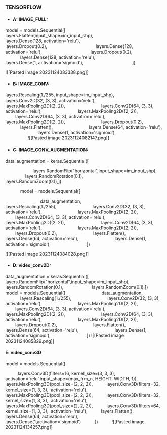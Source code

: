 
### TENSORFLOW


- #### A: IMAGE_FULL:

model = models.Sequential([
                                      layers.Flatten(input_shape=im_input_shp),
                                      layers.Dense(128, activation='relu'),
                                      layers.Dropout(0.2),
                                      layers.Dense(128, activation='relu'),
                                      layers.Dropout(0.2),
                                      layers.Dense(128, activation='relu'),
                                      layers.Dense(1, activation='sigmoid'),
                                      ])

![[Pasted image 20231124083338.png]]



- #### B: IMAGE_CONV:

layers.Rescaling(1./255, input_shape=im_input_shp),
                            layers.Conv2D(32, (3, 3), activation='relu'),
                            layers.MaxPooling2D((2, 2)),
                            layers.Conv2D(64, (3, 3), activation='relu'),
                            layers.MaxPooling2D((2, 2)),
                            layers.Conv2D(64, (3, 3), activation='relu'),
                            layers.MaxPooling2D((2, 2)),
                            layers.Dropout(0.2),
                            layers.Flatten(),
                            layers.Dense(64, activation='relu'),
                            layers.Dense(1, activation='sigmoid'),
                            
                            
![[Pasted image 20231124082147.png]]



- #### C: IMAGE_CONV_AUGMENTATION:

data_augmentation = keras.Sequential([

                      layers.RandomFlip("horizontal",input_shape=im_input_shp),
                      layers.RandomRotation(0.1),
                      layers.RandomZoom(0.1),])

            model = models.Sequential([

                            data_augmentation,
                            layers.Rescaling(1./255),
                            layers.Conv2D(32, (3, 3), activation='relu'),
                            layers.MaxPooling2D((2, 2)),
                            layers.Conv2D(64, (3, 3), activation='relu'),
                            layers.MaxPooling2D((2, 2)),
                            layers.Conv2D(64, (3, 3), activation='relu'),
                            layers.MaxPooling2D((2, 2)),
                            layers.Dropout(0.2),
                            layers.Flatten(),
                            layers.Dense(64, activation='relu'),
                            layers.Dense(1, activation='sigmoid'),
                            ])

![[Pasted image 20231124084028.png]]


- #### D: video_conv2D:

data_augmentation = keras.Sequential([
                      layers.RandomFlip("horizontal",input_shape=im_input_shp),
                      layers.RandomRotation(0.1),
                      layers.RandomZoom(0.1),])
            model = models.Sequential([
                            data_augmentation,
                            layers.Rescaling(1./255),
                            layers.Conv2D(32, (3, 3), activation='relu'),
                            layers.MaxPooling2D((2, 2)),
                            layers.Conv2D(64, (3, 3), activation='relu'),
                            layers.MaxPooling2D((2, 2)),
                            layers.Conv2D(64, (3, 3), activation='relu'),
                            layers.MaxPooling2D((2, 2)),
                            layers.Dropout(0.2),
                            layers.Flatten(),
                            layers.Dense(64, activation='relu'),
                            layers.Dense(1, activation='sigmoid'),
                            ])
![[Pasted image 20231124085829.png]]

#### E: video_conv3D


model = models.Sequential([

          layers.Conv3D(filters=16, kernel_size=(3, 3, 3), activation='relu',input_shape=(max_frm_n, HEIGHT, WIDTH, 1)),
          layers.MaxPooling3D(pool_size=(2, 2, 2)),
          layers.Conv3D(filters=32, kernel_size=(1, 3, 3),  activation='relu'),
          layers.MaxPooling3D(pool_size=(2, 2, 2)),
          layers.Conv3D(filters=32, kernel_size=(1, 3, 3),  activation='relu'),
          layers.MaxPooling3D(pool_size=(2, 2, 2)),
          layers.Conv3D(filters=64, kernel_size=(1, 3, 3),  activation='relu'),
          layers.Flatten(),
          layers.Dense(64, activation='relu'),
          layers.Dense(1,activation='sigmoid')
          ])
          
![[Pasted image 20231124134257.png]]
